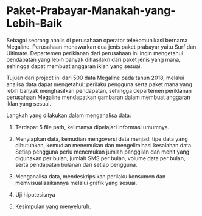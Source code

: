 # Paket-Prabayar-Manakah-yang-Lebih-Baik
Sebagai seorang analis di perusahaan operator telekomunikasi bernama Megaline. Perusahaan menawarkan dua jenis paket prabayar yaitu Surf dan Ultimate. Departemen periklanan dari perusahaan ini ingin mengetahui pendapatan yang lebih banyak dihasilakn dari paket jenis yang mana, sehingga dapat membuat anggaran iklan yang sesuai.

Tujuan dari project ini dari 500 data Megaline pada tahun 2018, melalui analisa data dapat mengetahui:
perilaku pengguna serta paket mana yang lebih banyak menghasilkan pendapatan,
sehingga departemen periklanan perusahaan Megaline mendapatkan gambaran dalam membuat anggaran iklan yang sesuai.

Langkah yang dilakukan dalam menganalisa data:

1. Terdapat 5 file path, kelimanya dipelajari informasi umumnya.

2. Menyiapkan data, kemudian mengoversi data menjadi tipe data yang dibutuhkan, kemudian menemukan dan mengeliminasi kesalahan data. Setiap pengguna perlu menemukan jumlah panggilan dan menit yang digunakan per bulan, jumlah SMS per bulan, volume data per bulan, serta pendapatan bulanan dari setiap pengguna.

3. Menganalisa data, mendeskripsikan perilaku konsumen dan memvisualisaikannya melalui grafik yang sesuai.

4. Uji hipotesisnya

5. Kesimpulan yang menyeluruh.
